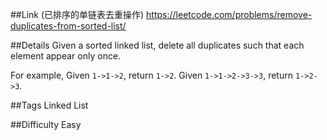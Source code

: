 ##Link (已排序的单链表去重操作)
https://leetcode.com/problems/remove-duplicates-from-sorted-list/

##Details
Given a sorted linked list, delete all duplicates such that each element appear only once.

For example,
    Given <code>1->1->2</code>, return <code>1->2</code>.
    Given <code>1->1->2->3->3</code>, return <code>1->2->3</code>.

##Tags
Linked List



##Difficulty
Easy
